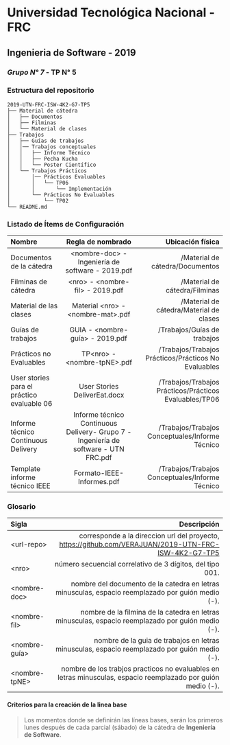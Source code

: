 # Universidad Tecnológica Nacional - FRC
## Ingenieria de Software - 2019
### *Grupo N° 7* - TP N° 5

### Estructura del repositorio

```
2019-UTN-FRC-ISW-4K2-G7-TP5
├── Material de cátedra
│   ├── Documentos
│   ├── Filminas
│   └── Material de clases
├── Trabajos
│   ├── Guías de trabajos
│   │── Trabajos conceptuales
│   │   ├── Informe Técnico
│   │   ├── Pecha Kucha
│   │   └── Poster Científico
│   └── Trabajos Prácticos
│       │── Prácticos Evaluables
│       │   └── TP06
│       │       └── Implementación
│       └── Prácticos No Evaluables
│           └── TP02
└── README.md

```

### Listado de Ítems de Configuración

| Nombre  | Regla de nombrado  | Ubicación física |
| :------------ |:---------------:| -----:|
| Documentos de la cátedra | \<nombre-doc> - Ingeniería de software - 2019.pdf | /Material de cátedra/Documentos
| Filminas de cátedra | \<nro> - \<nombre-fil> - 2019.pdf | /Material de cátedra/Filminas
| Material de las clases | Material \<nro> - \<nombre-mat>.pdf | /Material de cátedra/Material de clases
| Guías de trabajos | GUIA - \<nombre-guía> - 2019.pdf | /Trabajos/Guías de trabajos
| Prácticos no Evaluables | TP\<nro> - \<nombre-tpNE>.pdf | /Trabajos/Trabajos Prácticos/Prácticos No Evaluables
| User stories para el práctico evaluable 06 | User Stories DeliverEat.docx | /Trabajos/Trabajos Prácticos/Prácticos Evaluables/TP06
| Informe técnico Continuous Delivery | Informe técnico Continuous Delivery- Grupo 7 - Ingeniería de software - UTN FRC.pdf | /Trabajos/Trabajos Conceptuales/Informe Técnico
| Template informe técnico IEEE | Formato-IEEE-Informes.pdf | /Trabajos/Trabajos Conceptuales/Informe Técnico


### Glosario

| Sigla  | Descripción |
| :------------ | -----:|
| \<url-repo\> | corresponde a la direccion url del proyecto, https://github.com/VERAJUAN/2019-UTN-FRC-ISW-4K2-G7-TP5
| \<nro\> | número secuencial correlativo de 3 dígitos, del tipo 001.
| \<nombre-doc\> | nombre del documento de la catedra en letras minusculas, espacio reemplazado por guión medio (-).
| \<nombre-fil\> | nombre de la filmina de la catedra en letras minusculas, espacio reemplazado por guión medio (-).
| \<nombre-guía\> | nombre de la guia de trabajos en letras minusculas, espacio reemplazado por guión medio (-).
| \<nombre-tpNE\> | nombre de los trabjos practicos no evaluables en letras minusculas, espacio reemplazado por guión medio (-).



#### Criterios para la creación de la linea base

>Los momentos donde se definirán las líneas bases, serán los primeros lunes después de cada parcial (sábado) de la cátedra de **Ingeniería de Software**.
